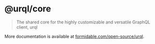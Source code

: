 # @urql/core

> The shared core for the highly customizable and versatile GraphQL client, urql

More documentation is available at [formidable.com/open-source/urql](https://formidable.com/open-source/urql/).
